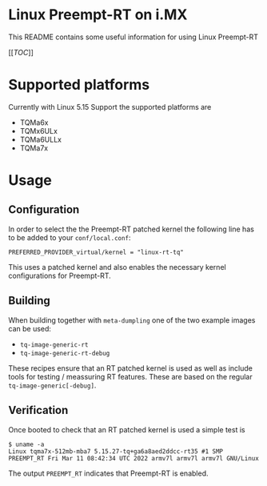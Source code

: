 # Linux Preempt-RT on i.MX

This README contains some useful information for using Linux Preempt-RT

[[_TOC_]]

# Supported platforms

Currently with Linux 5.15 Support the supported platforms are
* TQMa6x
* TQMx6ULx
* TQMa6ULLx
* TQMa7x

# Usage

## Configuration

In order to select the the Preempt-RT patched kernel the following line has to
be added to your `conf/local.conf`:
```
PREFERRED_PROVIDER_virtual/kernel = "linux-rt-tq"
```

This uses a patched kernel and also enables the necessary kernel
configurations for Preempt-RT.

## Building

When building together with `meta-dumpling` one of the two example images can be used:
* `tq-image-generic-rt`
* `tq-image-generic-rt-debug`

These recipes ensure that an RT patched kernel is used as well as include tools for
testing / meassuring RT features. These are based on the regular `tq-image-generic[-debug]`.

## Verification

Once booted to check that an RT patched kernel is used a simple test is
```
$ uname -a
Linux tqma7x-512mb-mba7 5.15.27-tq+ga6a8aed2ddcc-rt35 #1 SMP PREEMPT_RT Fri Mar 11 08:42:34 UTC 2022 armv7l armv7l armv7l GNU/Linux
```

The output `PREEMPT_RT` indicates that Preempt-RT is enabled.
